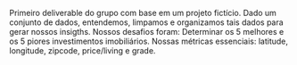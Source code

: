 Primeiro deliverable do grupo com base em um projeto fictício. 
Dado um conjunto de dados, entendemos, limpamos e organizamos tais dados para gerar nossos insigths. 
Nossos desafios foram:
Determinar os 5 melhores e os 5 piores investimentos imobiliários.
Nossas métricas essenciais:  latitude, longitude, zipcode, price/living e grade.
